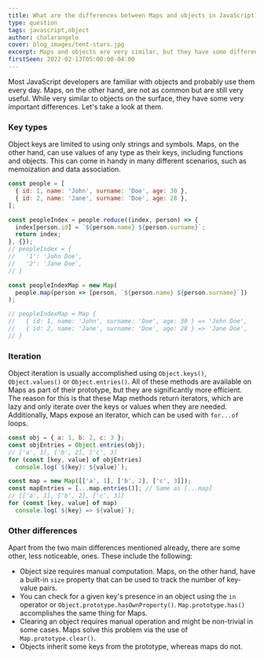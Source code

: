 ```yaml
---
title: What are the differences between Maps and objects in JavaScript?
type: question
tags: javascript,object
author: chalarangelo
cover: blog_images/tent-stars.jpg
excerpt: Maps and objects are very similar, but they have some differences that can help you decide which one better fits your use-case.
firstSeen: 2022-02-13T05:00:00-04:00
---
```


Most JavaScript developers are familiar with objects and probably use them every day. Maps, on the other hand, are not as common but are still very useful. While very similar to objects on the surface, they have some very important differences. Let's take a look at them.

### Key types

Object keys are limited to using only strings and symbols. Maps, on the other hand, can use values of any type as their keys, including functions and objects. This can come in handy in many different scenarios, such as memoization and data association.

```js
const people = [
  { id: 1, name: 'John', surname: 'Doe', age: 30 },
  { id: 2, name: 'Jane', surname: 'Doe', age: 28 },
];

const peopleIndex = people.reduce((index, person) => {
  index[person.id] = `${person.name} ${person.surname}`;
  return index;
}, {});
// peopleIndex = {
//   '1': 'John Doe',
//   '2': 'Jane Doe',
// }

const peopleIndexMap = new Map(
  people.map(person => [person, `${person.name} ${person.surname}`])
);

// peopleIndexMap = Map {
//   { id: 1, name: 'John', surname: 'Doe', age: 30 } => 'John Doe',
//   { id: 2, name: 'Jane', surname: 'Doe', age: 28 } => 'Jane Doe',
// }
```

### Iteration

Object iteration is usually accomplished using `Object.keys()`, `Object.values()` or `Object.entries()`. All of these methods are available on Maps as part of their prototype, but they are significantly more efficient. The reason for this is that these Map methods return iterators, which are lazy and only iterate over the keys or values when they are needed. Additionally, Maps expose an iterator, which can be used with `for...of` loops.

```js
const obj = { a: 1, b: 2, c: 3 };
const objEntries = Object.entries(obj);
// ['a', 1], ['b', 2], ['c', 3]
for (const [key, value] of objEntries)
  console.log(`${key}: ${value}`);

const map = new Map([['a', 1], ['b', 2], ['c', 3]]);
const mapEntries = [...map.entries()]; // Same as [...map]
// [['a', 1], ['b', 2], ['c', 3]]
for (const [key, value] of map)
  console.log(`${key} => ${value}`);
```

### Other differences

Apart from the two main differences mentioned already, there are some other, less noticeable, ones. These include the following:

- Object size requires manual computation. Maps, on the other hand, have a built-in `size` property that can be used to track the number of key-value pairs.
- You can check for a given key's presence in an object using the `in` operator or `Object.prototype.hasOwnProperty()`. `Map.prototype.has()` accomplishes the same thing for Maps.
- Clearing an object requires manual operation and might be non-trivial in some cases. Maps solve this problem via the use of `Map.prototype.clear()`.
- Objects inherit some keys from the prototype, whereas maps do not.
